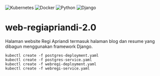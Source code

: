 ![Kubernetes](https://img.shields.io/badge/kubernetes-%23326ce5.svg?style=for-the-badge&logo=kubernetes&logoColor=white) ![Docker](https://img.shields.io/badge/docker-%230db7ed.svg?style=for-the-badge&logo=docker&logoColor=white) ![Python](https://img.shields.io/badge/python-3670A0?style=for-the-badge&logo=python&logoColor=ffdd54) ![Django](https://img.shields.io/badge/django-%23092E20.svg?style=for-the-badge&logo=django&logoColor=white)
# web-regiapriandi-2.0
Halaman website Regi Apriandi termasuk halaman blog dan resume yang dibagun menggunakan framework Django.
```
kubectl create -f postgres-deployment.yaml
kubectl create -f postgres-service.yaml
kubectl create -f webregi-deployment.yaml
kubectl create -f webregi-service.yaml
```
